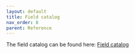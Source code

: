 ```yaml
---
layout: default
title: Field catalog
nav_order: 8
parent: Reference
---
```

The field catalog can be found here:
[Field catalog](https://view.monday.com/2498871377-85f3727e7a09a7e6a4fc5f662cb32d2d?r=use1)
